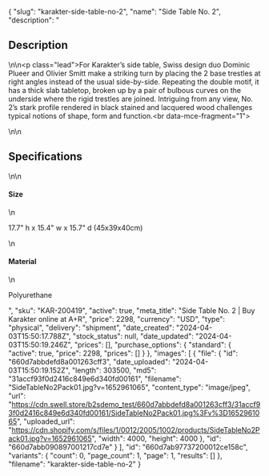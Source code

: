 {
  "slug": "karakter-side-table-no-2",
  "name": "Side Table No. 2",
  "description": "<h2>Description</h2>\n<!-- split -->\n<p class=\"lead\">For Karakter’s side table, Swiss design duo Dominic Plueer and Olivier Smitt make a striking turn by placing the 2 base trestles at right angles instead of the usual side-by-side. Repeating the double motif, it has a thick slab tabletop, broken up by a pair of bulbous curves on the underside where the rigid trestles are joined. Intriguing from any view, No. 2’s stark profile rendered in black stained and lacquered wood challenges typical notions of shape, form and function.<br data-mce-fragment=\"1\"></p>\n<!-- split -->\n<h2>Specifications</h2>\n<!-- split -->\n<h4>Size</h4>\n<p>17.7\" h x 15.4\" w x 15.7\" d (45x39x40cm)</p>\n<h4>Material</h4>\n<p>Polyurethane</p>",
  "sku": "KAR-200419",
  "active": true,
  "meta_title": "Side Table No. 2 | Buy Karakter online at A+R",
  "price": 2298,
  "currency": "USD",
  "type": "physical",
  "delivery": "shipment",
  "date_created": "2024-04-03T15:50:17.788Z",
  "stock_status": null,
  "date_updated": "2024-04-03T15:50:19.246Z",
  "prices": [],
  "purchase_options": {
    "standard": {
      "active": true,
      "price": 2298,
      "prices": []
    }
  },
  "images": [
    {
      "file": {
        "id": "660d7abbdefd8a001263cff3",
        "date_uploaded": "2024-04-03T15:50:19.152Z",
        "length": 303500,
        "md5": "31accf93f0d2416c849e6d340fd00161",
        "filename": "SideTableNo2Pack01.jpg?v=1652961065",
        "content_type": "image/jpeg",
        "url": "https://cdn.swell.store/b2sdemo_test/660d7abbdefd8a001263cff3/31accf93f0d2416c849e6d340fd00161/SideTableNo2Pack01.jpg%3Fv%3D1652961065",
        "uploaded_url": "https://cdn.shopify.com/s/files/1/0012/2005/1002/products/SideTableNo2Pack01.jpg?v=1652961065",
        "width": 4000,
        "height": 4000
      },
      "id": "660d7abb090897001217cd7e"
    }
  ],
  "id": "660d7ab97737200012ce158c",
  "variants": {
    "count": 0,
    "page_count": 1,
    "page": 1,
    "results": []
  },
  "filename": "karakter-side-table-no-2"
}